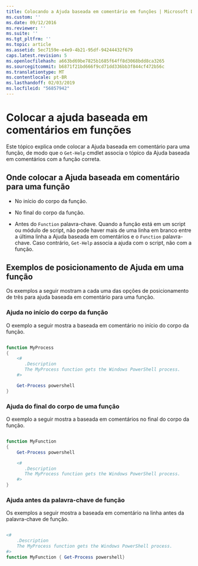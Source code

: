 ```yaml
---
title: Colocando a Ajuda baseada em comentário em funções | Microsoft Docs
ms.custom: ''
ms.date: 09/12/2016
ms.reviewer: ''
ms.suite: ''
ms.tgt_pltfrm: ''
ms.topic: article
ms.assetid: 5ec7159e-e4e9-4b21-95df-94244432f679
caps.latest.revision: 5
ms.openlocfilehash: a663bd69be7825b1685f64ff8d3068bdd8ca3265
ms.sourcegitcommit: b6871f21bd666f9cd71dd336bb3f844cf472b56c
ms.translationtype: MT
ms.contentlocale: pt-BR
ms.lasthandoff: 02/03/2019
ms.locfileid: "56857942"
---
```

# <a name="placing-comment-based-help-in-functions"></a>Colocar a ajuda baseada em comentários em funções

Este tópico explica onde colocar a Ajuda baseada em comentário para uma função, de modo que o `Get-Help` cmdlet associa o tópico da Ajuda baseada em comentários com a função correta.

## <a name="where-to-place-comment-based-help-for-a-function"></a>Onde colocar a Ajuda baseada em comentário para uma função

- No início do corpo da função.

- No final do corpo da função.

- Antes do `Function` palavra-chave. Quando a função está em um script ou módulo de script, não pode haver mais de uma linha em branco entre a última linha a Ajuda baseada em comentários e o `Function` palavra-chave. Caso contrário, `Get-Help` associa a ajuda com o script, não com a função.

## <a name="examples-of-help-placement-in-a-function"></a>Exemplos de posicionamento de Ajuda em uma função

 Os exemplos a seguir mostram a cada uma das opções de posicionamento de três para ajuda baseada em comentário para uma função.

### <a name="help-at-the-beginning-of-a-function-body"></a>Ajuda no início do corpo da função

 O exemplo a seguir mostra a baseada em comentário no início do corpo da função.

```powershell

function MyProcess
{
    <#
       .Description
       The MyProcess function gets the Windows PowerShell process.
    #>

    Get-Process powershell
}

```

### <a name="help-at-the-end-of-a-function-body"></a>Ajuda do final do corpo de uma função

 O exemplo a seguir mostra a baseada em comentários no final do corpo da função.

```powershell

function MyFunction
{
    Get-Process powershell

    <#
       .Description
       The MyProcess function gets the Windows PowerShell process.
    #>
}

```

### <a name="help-before-the-function-keyword"></a>Ajuda antes da palavra-chave de função

 Os exemplos a seguir mostra a baseada em comentário na linha antes da palavra-chave de função.

```powershell

<#
    .Description
    The MyProcess function gets the Windows PowerShell process.
#>
function MyFunction { Get-Process powershell}

```